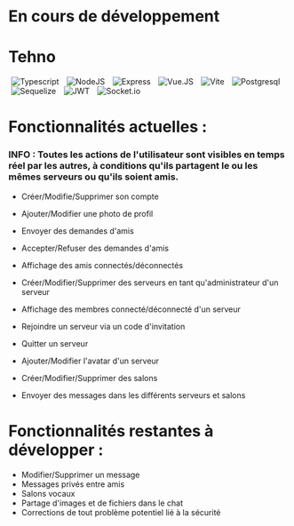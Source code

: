 # En cours de développement 

# Tehno

<img alt="Typescript" src="https://img.shields.io/badge/TypeScript-007ACC?style=for-the-badge&logo=typescript&logoColor=white"  style="margin: 0 5px"/>
<img alt="NodeJS" src="https://img.shields.io/badge/Node.js-43853D?style=for-the-badge&logo=node.js&logoColor=white"  style="margin: 0 5px"/>
<img alt="Express" src="https://img.shields.io/badge/Express.js-404D59?style=for-the-badge"  style="margin: 0 5px"/>
<img alt="Vue.JS" src="https://img.shields.io/badge/Vue.js-35495E?style=for-the-badge&logo=vue.js&logoColor=4FC08D"  style="margin: 0 5px"/>
<img alt="Vite" src="https://img.shields.io/badge/vite-%23646CFF.svg?style=for-the-badge&logo=vite&logoColor=white"  style="margin: 0 5px"/>
<img alt="Postgresql" src="https://img.shields.io/badge/PostgreSQL-316192?style=for-the-badge&logo=postgresql&logoColor=white"  style="margin: 0 5px"/>
<img alt="Sequelize" src="https://img.shields.io/badge/sequelize-323330?style=for-the-badge&logo=sequelize&logoColor=blue"  style="margin: 0 5px"/>
<img alt="JWT" src="https://img.shields.io/badge/json%20web%20tokens-323330?style=for-the-badge&logo=json-web-tokens&logoColor=pink"  style="margin: 0 5px"/>
<img alt="Socket.io" src="https://img.shields.io/badge/Socket.io-black?style=for-the-badge&logo=socket.io&badgeColor=010101"  style="margin: 0 5px"/>

# Fonctionnalités actuelles :

### INFO : Toutes les actions de l'utilisateur sont visibles en temps réel par les autres, à conditions qu'ils partagent le ou les mêmes serveurs ou qu'ils soient amis.

 - Créer/Modifie/Supprimer son compte 
 
 - Ajouter/Modifier une photo de profil
   
 - Envoyer des demandes d'amis 
 
 - Accepter/Refuser des demandes d'amis   
 
 - Affichage des amis connectés/déconnectés
 
 - Créer/Modifier/Supprimer des serveurs en tant qu'administrateur d'un serveur

 - Affichage des membres connecté/déconnecté d'un serveur
 
 - Rejoindre un serveur via un code d'invitation
 
 - Quitter un serveur
 
 - Ajouter/Modifier l'avatar d'un serveur
 
 - Créer/Modifier/Supprimer des salons
 
 - Envoyer des messages dans les différents serveurs et salons

# Fonctionnalités restantes à développer :

-  Modifier/Supprimer un message
-  Messages privés entre amis
-  Salons vocaux
-  Partage d'images et de fichiers dans le chat
-  Corrections de tout problème potentiel lié à la sécurité










